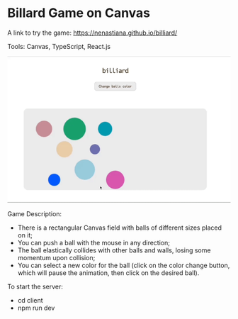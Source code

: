 # Billard Game on Canvas

A link to try the game: https://nenastiana.github.io/billiard/

Tools: Canvas, TypeScript, React.js

![](./GifPreview.gif)

Game Description:

- There is a rectangular Canvas field with balls of different sizes placed on it;
- You can push a ball with the mouse in any direction;
- The ball elastically collides with other balls and walls, losing some momentum upon collision;
- You can select a new color for the ball (click on the color change button, which will pause the animation, then click on the desired ball).

To start the server:

- cd client 
- npm run dev
